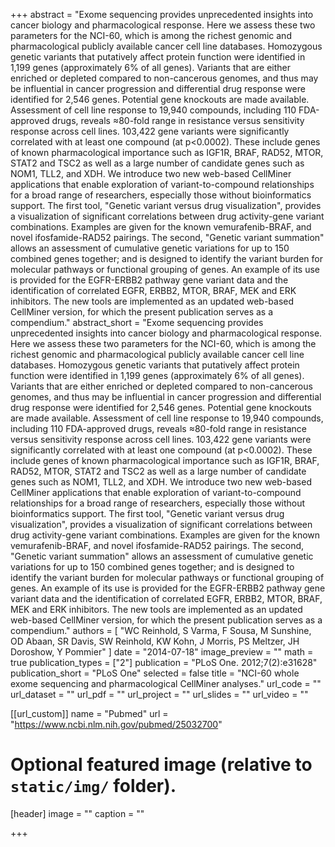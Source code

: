 +++
abstract = "Exome sequencing provides unprecedented insights into cancer biology and pharmacological response. Here we assess these two parameters for the NCI-60, which is among the richest genomic and pharmacological publicly available cancer cell line databases. Homozygous genetic variants that putatively affect protein function were identified in 1,199 genes (approximately 6% of all genes). Variants that are either enriched or depleted compared to non-cancerous genomes, and thus may be influential in cancer progression and differential drug response were identified for 2,546 genes. Potential gene knockouts are made available. Assessment of cell line response to 19,940 compounds, including 110 FDA-approved drugs, reveals ≈80-fold range in resistance versus sensitivity response across cell lines. 103,422 gene variants were significantly correlated with at least one compound (at p&lt;0.0002). These include genes of known pharmacological importance such as IGF1R, BRAF, RAD52, MTOR, STAT2 and TSC2 as well as a large number of candidate genes such as NOM1, TLL2, and XDH. We introduce two new web-based CellMiner applications that enable exploration of variant-to-compound relationships for a broad range of researchers, especially those without bioinformatics support. The first tool, &quot;Genetic variant versus drug visualization&quot;, provides a visualization of significant correlations between drug activity-gene variant combinations. Examples are given for the known vemurafenib-BRAF, and novel ifosfamide-RAD52 pairings. The second, &quot;Genetic variant summation&quot; allows an assessment of cumulative genetic variations for up to 150 combined genes together; and is designed to identify the variant burden for molecular pathways or functional grouping of genes. An example of its use is provided for the EGFR-ERBB2 pathway gene variant data and the identification of correlated EGFR, ERBB2, MTOR, BRAF, MEK and ERK inhibitors. The new tools are implemented as an updated web-based CellMiner version, for which the present publication serves as a compendium."
abstract_short = "Exome sequencing provides unprecedented insights into cancer biology and pharmacological response. Here we assess these two parameters for the NCI-60, which is among the richest genomic and pharmacological publicly available cancer cell line databases. Homozygous genetic variants that putatively affect protein function were identified in 1,199 genes (approximately 6% of all genes). Variants that are either enriched or depleted compared to non-cancerous genomes, and thus may be influential in cancer progression and differential drug response were identified for 2,546 genes. Potential gene knockouts are made available. Assessment of cell line response to 19,940 compounds, including 110 FDA-approved drugs, reveals ≈80-fold range in resistance versus sensitivity response across cell lines. 103,422 gene variants were significantly correlated with at least one compound (at p&lt;0.0002). These include genes of known pharmacological importance such as IGF1R, BRAF, RAD52, MTOR, STAT2 and TSC2 as well as a large number of candidate genes such as NOM1, TLL2, and XDH. We introduce two new web-based CellMiner applications that enable exploration of variant-to-compound relationships for a broad range of researchers, especially those without bioinformatics support. The first tool, &quot;Genetic variant versus drug visualization&quot;, provides a visualization of significant correlations between drug activity-gene variant combinations. Examples are given for the known vemurafenib-BRAF, and novel ifosfamide-RAD52 pairings. The second, &quot;Genetic variant summation&quot; allows an assessment of cumulative genetic variations for up to 150 combined genes together; and is designed to identify the variant burden for molecular pathways or functional grouping of genes. An example of its use is provided for the EGFR-ERBB2 pathway gene variant data and the identification of correlated EGFR, ERBB2, MTOR, BRAF, MEK and ERK inhibitors. The new tools are implemented as an updated web-based CellMiner version, for which the present publication serves as a compendium."
authors = [ "WC Reinhold, S Varma, F Sousa, M Sunshine, OD Abaan, SR Davis, SW Reinhold, KW Kohn, J Morris, PS Meltzer, JH Doroshow, Y Pommier"  ] 
date = "2014-07-18"
image_preview = ""
math = true
publication_types = ["2"] 
publication = "PLoS One. 2012;7(2):e31628"
publication_short = "PLoS One"
selected = false
title = "NCI-60 whole exome sequencing and pharmacological CellMiner analyses."
url_code = ""
url_dataset = ""
url_pdf = ""
url_project = ""
url_slides = ""
url_video = ""

[[url_custom]]
name = "Pubmed"
url = "https://www.ncbi.nlm.nih.gov/pubmed/25032700"

# Optional featured image (relative to `static/img/` folder).
[header]
image = ""
caption = ""

+++


